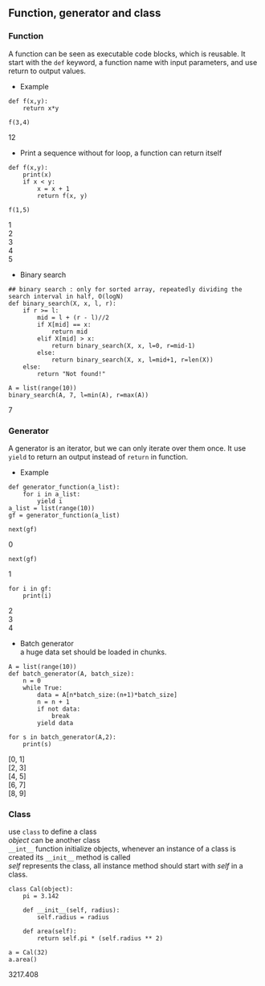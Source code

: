 ## Function, generator and class

### Function
A function can be seen as executable code blocks, which is reusable.
It start with the `def` keyword, a function name with input parameters, and use return to output values.

- Example
```
def f(x,y):
    return x*y
```
```
f(3,4)
```
12

- Print a sequence without for loop, a function can return itself
```
def f(x,y):
    print(x)
    if x < y:
        x = x + 1
        return f(x, y)
```
```
f(1,5)
```
1<br>
2<br>
3<br>
4<br>
5

- Binary search
```
## binary search : only for sorted array, repeatedly dividing the search interval in half, O(logN)
def binary_search(X, x, l, r):
    if r >= l:
        mid = l + (r - l)//2
        if X[mid] == x:
            return mid
        elif X[mid] > x:
            return binary_search(X, x, l=0, r=mid-1)
        else:
            return binary_search(X, x, l=mid+1, r=len(X))
    else:
        return "Not found!"
```
```
A = list(range(10))
binary_search(A, 7, l=min(A), r=max(A))
```
7

### Generator
A generator is an iterator, but we can only iterate over them once.
It use `yield` to return an output instead of `return` in function.

- Example
```
def generator_function(a_list):
    for i in a_list:
        yield i
a_list = list(range(10))
gf = generator_function(a_list)
```
```
next(gf)
```
0
```
next(gf)
```
1
```
for i in gf:
    print(i)
```
2<br>
3<br>
4

- Batch generator  
a huge data set should be loaded in chunks.
```
A = list(range(10))
def batch_generator(A, batch_size):
    n = 0
    while True:
        data = A[n*batch_size:(n+1)*batch_size]
        n = n + 1
        if not data:
            break
        yield data
```
```
for s in batch_generator(A,2):
    print(s)
```
[0, 1]<br>
[2, 3]<br>
[4, 5]<br>
[6, 7]<br>
[8, 9]<br>

### Class
use `class` to define a class<br>
*object* can be another class<br>
`__int__` function initialize objects, whenever an instance of a class is created its `__init__` method is called<br>
*self* represents the class, all instance method should start with *self* in a class.
```
class Cal(object):
    pi = 3.142

    def __init__(self, radius):
        self.radius = radius

    def area(self):
        return self.pi * (self.radius ** 2)

a = Cal(32)
a.area()
```
3217.408
